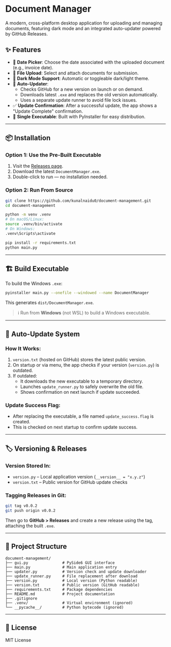 # Document Manager

A modern, cross-platform desktop application for uploading and managing documents, featuring dark mode and an integrated auto-updater powered by GitHub Releases.

## ✨ Features

- 📅 **Date Picker**: Choose the date associated with the uploaded document (e.g., invoice date).
- 📁 **File Upload**: Select and attach documents for submission.
- 🌙 **Dark Mode Support**: Automatic or toggleable dark/light theme.
- 🔄 **Auto-Updater**:
  - Checks GitHub for a new version on launch or on demand.
  - Downloads latest `.exe` and replaces the old version automatically.
  - Uses a separate update runner to avoid file lock issues.
- ✅ **Update Confirmation**: After a successful update, the app shows a "Update Complete" confirmation.
- 💼 **Single Executable**: Built with PyInstaller for easy distribution.

---

## 📦 Installation

### Option 1: Use the Pre-Built Executable

1. Visit the [Releases page](https://github.com/kunalnaidu0/document-management/releases).
2. Download the latest `DocumentManager.exe`.
3. Double-click to run — no installation needed.

### Option 2: Run From Source

```bash
git clone https://github.com/kunalnaidu0/document-management.git
cd document-management

python -m venv .venv
# On macOS/Linux:
source .venv/bin/activate
# On Windows:
.venv\Scripts\activate

pip install -r requirements.txt
python main.py
```

---

## 🏗️ Build Executable

To build the Windows `.exe`:

```bash
pyinstaller main.py --onefile --windowed --name DocumentManager
```

This generates `dist/DocumentManager.exe`.

> ℹ️ Run from **Windows** (not WSL) to build a Windows executable.

---

## 🔁 Auto-Update System

### How It Works:

1. `version.txt` (hosted on GitHub) stores the latest public version.
2. On startup or via menu, the app checks if your version (`version.py`) is outdated.
3. If outdated:
   - It downloads the new executable to a temporary directory.
   - Launches `update_runner.py` to safely overwrite the old file.
   - Shows confirmation on next launch if update succeeded.

### Update Success Flag:

- After replacing the executable, a file named `update_success.flag` is created.
- This is checked on next startup to confirm update success.

---

## 🏷️ Versioning & Releases

### Version Stored In:

- `version.py` – Local application version (`__version__ = "x.y.z"`)
- `version.txt` – Public version for GitHub update checks

### Tagging Releases in Git:

```bash
git tag v0.0.2
git push origin v0.0.2
```

Then go to **GitHub > Releases** and create a new release using the tag, attaching the built `.exe`.

---

## 🧭 Project Structure

```
document-management/
├── gui.py               # PySide6 GUI interface
├── main.py              # Main application entry
├── updater.py           # Version check and update downloader
├── update_runner.py     # File replacement after download
├── version.py           # Local version (Python readable)
├── version.txt          # Public version (GitHub readable)
├── requirements.txt     # Package dependencies
├── README.md            # Project documentation
├── .gitignore
├── .venv/               # Virtual environment (ignored)
└── __pycache__/         # Python bytecode (ignored)
```

---

## 📑 License

MIT License
